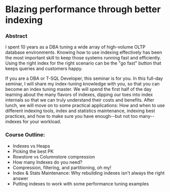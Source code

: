 # Blazing performance through better indexing

### Abstract
I spent 10 years as a DBA tuning a wide array of high-volume OLTP database environments. Knowing how to use indexing effectively has been the most important skill to keep those systems running fast and efficiently. Using the right index for the right scenario can be the "go fast" button that keeps queries and customers happy.

If you are a DBA or T-SQL Developer, this seminar is for you. In this full-day seminar, I will share my index-tuning knowledge with you, so that you can become an index tuning master. We will spend the first half of the day learning about the many flavors of indexes, dipping our toes into index internals so that we can truly understand their costs and benefits. After lunch, we will move on to some practical applications: How and when to use different indexing tools, index and statistics maintenance, indexing best practices, and how to make sure you have enough--but not too many--indexes for your workload.


### Course Outline:
* Indexes vs Heaps
* Picking the best PK
* Rowstore vs Columnstore compression
* How many Indexes do you need?
* Compression, filtering, and partitioning, oh my!
* Index & Stats Maintenance: Why rebuilding indexes isn't always the right answer
* Putting indexes to work with some performance tuning examples
